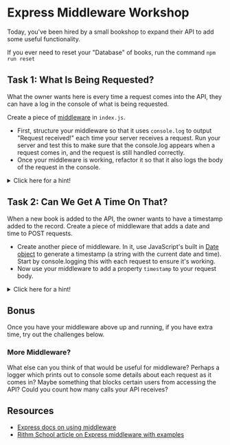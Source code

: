 # Express Middleware Workshop

Today, you've been hired by a small bookshop to expand their API to add some useful functionality.

If you ever need to reset your "Database" of books, run the command `npm run reset`

## Task 1: What Is Being Requested?

What the owner wants here is every time a request comes into the API, they can have a log in the console of what is being requested.

Create a piece of [middleware](https://expressjs.com/en/guide/using-middleware.html) in `index.js`.

- First, structure your middleware so that it uses `console.log` to output "Request received!" each time your server receives a request. Run your server and test this to make sure that the console.log appears when a request comes in, and the request is still handled correctly.
- Once your middleware is working, refactor it so that it also logs the body of the request in the console.

<details>
 <summary>Click here for a hint!</summary>
 - Remember that the request is an object, and body is a property on that object. You can console.log your request object to investigate further!
 - Don't forget to use your next() function so that the request continues through the middleware chain to your request handlers.
</details>

## Task 2: Can We Get A Time On That?

When a new book is added to the API, the owner wants to have a timestamp added to the record. Create a piece of middleware that adds a date and time to POST requests.

- Create another piece of middleware. In it, use JavaScript's built in [Date object](https://developer.mozilla.org/en-US/docs/Web/JavaScript/Reference/Global_Objects/Date) to generate a timestamp (a string with the current date and time). Start by console.logging this with each request to ensure it's working.
- Now use your middleware to add a property `timestamp` to your request body.

<details>
 <summary>Click here for a hint!</summary>
 - Remember that the request is an object, and method is a property on that object.
 - If you need a refresher, use the docs to review how to work with objects: https://developer.mozilla.org/en-US/docs/Web/JavaScript/Guide/Working_with_Objects
 - Don't forget to use console.log (such as console.logging your request body) to check if it's working!
</details>

## Bonus

Once you have your middleware above up and running, if you have extra time, try out the challenges below.

### More Middleware?

What else can you think of that would be useful for middleware? Perhaps a logger which prints out to console some details about each request as it comes in? Maybe something that blocks certain users from accessing the API? Could you count how many calls your API receives?

## Resources

- [Express docs on using middleware](https://expressjs.com/en/guide/using-middleware.html)
- [Rithm School article on Express middleware with examples](https://www.rithmschool.com/courses/node-express-fundamentals/helpful-express-middleware)
